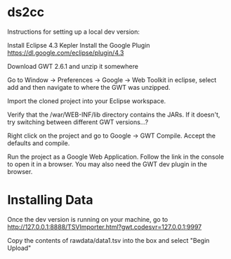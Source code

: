 ds2cc
=====

Instructions for setting up a local dev version:

Install Eclipse 4.3 Kepler
Install the Google Plugin https://dl.google.com/eclipse/plugin/4.3

Download GWT 2.6.1 and unzip it somewhere

Go to Window -> Preferences -> Google -> Web Toolkit in eclipse, select add and then navigate to where the GWT was unzipped.

Import the cloned project into your Eclipse workspace.

Verify that the /war/WEB-INF/lib directory contains the JARs. If it doesn't, try switching between different GWT versions...?

Right click on the project and go to Google -> GWT Compile. Accept the defaults and compile.

Run the project as a Google Web Application. Follow the link in the console to open it in a browser. You may also need the GWT dev plugin in the browser.

Installing Data
===
Once the dev version is running on your machine, go to http://127.0.0.1:8888/TSVImporter.html?gwt.codesvr=127.0.0.1:9997

Copy the contents of rawdata/data1.tsv into the box and select "Begin Upload"
